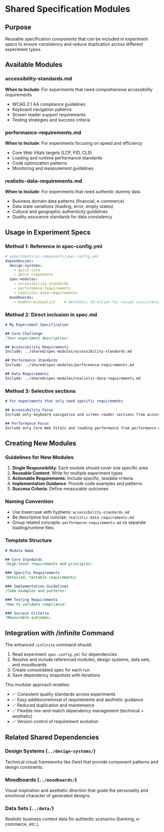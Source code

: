 # Shared Specification Modules

## Purpose
Reusable specification components that can be included in experiment specs to ensure consistency and reduce duplication across different experiment types.

## Available Modules

### accessibility-standards.md
**When to Include**: For experiments that need comprehensive accessibility requirements
- WCAG 2.1 AA compliance guidelines
- Keyboard navigation patterns
- Screen reader support requirements
- Testing strategies and success criteria

### performance-requirements.md
**When to Include**: For experiments focusing on speed and efficiency
- Core Web Vitals targets (LCP, FID, CLS)
- Loading and runtime performance standards
- Code optimization patterns
- Monitoring and measurement guidelines

### realistic-data-requirements.md
**When to Include**: For experiments that need authentic dummy data
- Business domain data patterns (financial, e-commerce)
- Data state variations (loading, error, empty states)
- Cultural and geographic authenticity guidelines
- Quality assurance standards for data consistency

## Usage in Experiment Specs

### Method 1: Reference in spec-config.yml
```yaml
# experiments/ui-components/spec-config.yml
dependencies:
  design-systems:
    - geist-core
    - geist-components
  spec-modules:
    - accessibility-standards
    - performance-requirements
    - realistic-data-requirements
  moodboards:
    - modern-minimalist    # Aesthetic direction for visual consistency
```

### Method 2: Direct inclusion in spec.md
```markdown
# My Experiment Specification

## Core Challenge
[Your experiment description]

## Accessibility Requirements
Include: ../shared/spec-modules/accessibility-standards.md

## Performance Standards  
Include: ../shared/spec-modules/performance-requirements.md

## Data Requirements
Include: ../shared/spec-modules/realistic-data-requirements.md
```

### Method 3: Selective sections
```markdown
# For experiments that only need specific requirements

## Accessibility Focus
Include only keyboard navigation and screen reader sections from accessibility-standards.md

## Performance Focus
Include only Core Web Vitals and loading performance from performance-requirements.md
```

## Creating New Modules

### Guidelines for New Modules
1. **Single Responsibility**: Each module should cover one specific area
2. **Reusable Content**: Write for multiple experiment types
3. **Actionable Requirements**: Include specific, testable criteria
4. **Implementation Guidance**: Provide code examples and patterns
5. **Success Criteria**: Define measurable outcomes

### Naming Convention
- Use lowercase with hyphens: `accessibility-standards.md`
- Be descriptive but concise: `realistic-data-requirements.md`
- Group related concepts: `performance-requirements.md` vs separate loading/runtime files

### Template Structure
```markdown
# Module Name

## Core Standards
[High-level requirements and principles]

### Specific Requirements
[Detailed, testable requirements]

### Implementation Guidelines
[Code examples and patterns]

### Testing Requirements
[How to validate compliance]

### Success Criteria
[Measurable outcomes]
```

## Integration with /infinite Command

The enhanced `/infinite` command should:
1. Read experiment `spec-config.yml` for dependencies
2. Resolve and include referenced modules, design systems, data sets, and moodboards
3. Create consolidated spec for each run
4. Save dependency snapshots with iterations

This modular approach enables:
- ✅ Consistent quality standards across experiments
- ✅ Easy addition/removal of requirements and aesthetic guidance
- ✅ Reduced duplication and maintenance
- ✅ Flexible mix-and-match dependency management (technical + aesthetic)
- ✅ Version control of requirement evolution

## Related Shared Dependencies

### **Design Systems** (`../design-systems/`)
Technical visual frameworks like Geist that provide component patterns and design constraints.

### **Moodboards** (`../moodboards/`)
Visual inspiration and aesthetic direction that guide the personality and emotional character of generated designs.

### **Data Sets** (`../data/`)
Realistic business context data for authentic scenarios (banking, e-commerce, etc.).